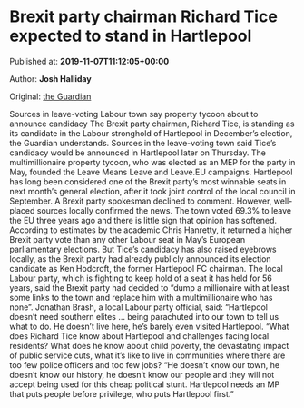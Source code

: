 
# Brexit party chairman Richard Tice expected to stand in Hartlepool

Published at: **2019-11-07T11:12:05+00:00**

Author: **Josh Halliday**

Original: [the Guardian](https://www.theguardian.com/politics/2019/nov/07/brexit-party-chairman-richard-tice-expected-to-stand-in-hartlepool)

Sources in leave-voting Labour town say property tycoon about to announce candidacy
The Brexit party chairman, Richard Tice, is standing as its candidate in the Labour stronghold of Hartlepool in December’s election, the Guardian understands.
Sources in the leave-voting town said Tice’s candidacy would be announced in Hartlepool later on Thursday.
The multimillionaire property tycoon, who was elected as an MEP for the party in May, founded the Leave Means Leave and Leave.EU campaigns.
Hartlepool has long been considered one of the Brexit party’s most winnable seats in next month’s general election, after it took joint control of the local council in September.
A Brexit party spokesman declined to comment. However, well-placed sources locally confirmed the news.
The town voted 69.3% to leave the EU three years ago and there is little sign that opinion has softened. According to estimates by the academic Chris Hanretty, it returned a higher Brexit party vote than any other Labour seat in May’s European parliamentary elections.
But Tice’s candidacy has also raised eyebrows locally, as the Brexit party had already publicly announced its election candidate as Ken Hodcroft, the former Hartlepool FC chairman.
The local Labour party, which is fighting to keep hold of a seat it has held for 56 years, said the Brexit party had decided to “dump a millionaire with at least some links to the town and replace him with a multimillionaire who has none”.
Jonathan Brash, a local Labour party official, said: “Hartlepool doesn’t need southern elites … being parachuted into our town to tell us what to do. He doesn’t live here, he’s barely even visited Hartlepool.
“What does Richard Tice know about Hartlepool and challenges facing local residents? What does he know about child poverty, the devastating impact of public service cuts, what it’s like to live in communities where there are too few police officers and too few jobs?
“He doesn’t know our town, he doesn’t know our history, he doesn’t know our people and they will not accept being used for this cheap political stunt. Hartlepool needs an MP that puts people before privilege, who puts Hartlepool first.”
